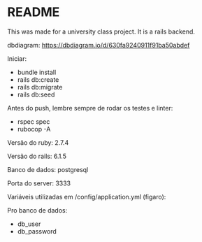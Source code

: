 # README

This was made for a university class project. It is a rails backend.

dbdiagram: https://dbdiagram.io/d/630fa9240911f91ba50abdef

Iniciar:

- bundle install
- rails db:create
- rails db:migrate
- rails db:seed

Antes do push, lembre sempre de rodar os testes e linter:

- rspec spec
- rubocop -A

Versão do ruby: 2.7.4

Versão do rails: 6.1.5

Banco de dados: postgresql

Porta do server: 3333

Variáveis utilizadas em /config/application.yml (figaro):

Pro banco de dados:

- db_user
- db_password
